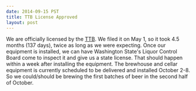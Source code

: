 ```yaml
---
date: 2014-09-15 PST
title: TTB License Approved
layout: post
---
```


We are officially licensed by the [TTB](http://ttb.gov). We filed it on May 1, so it took 4.5 months (137 days), twice as long as we were expecting. Once our equipment is installed, we can have Washington State's Liquor Control Board come to inspect it and give us a state license. That should happen within a week after installing the equipment. The brewhouse and cellar equipment is currently scheduled to be delivered and installed October 2-8. So we could/should be brewing the first batches of beer in the second half of October.
